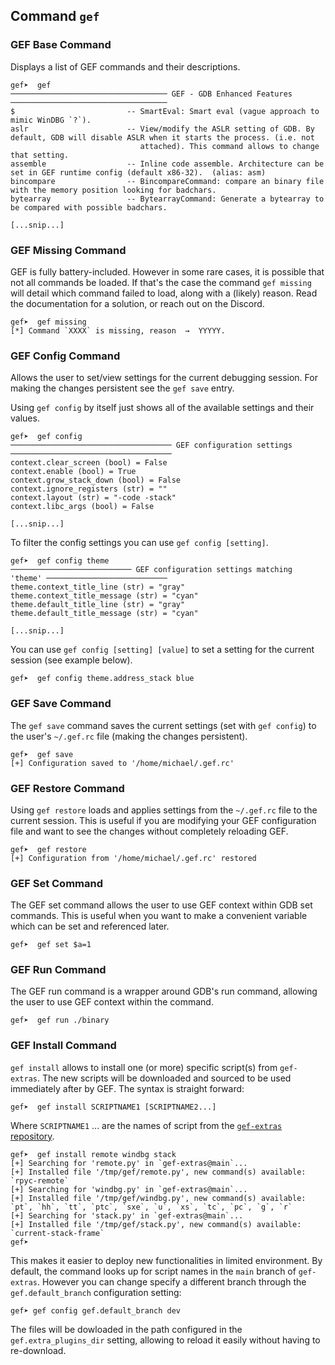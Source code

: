 ## Command `gef`

### GEF Base Command

Displays a list of GEF commands and their descriptions.

```
gef➤  gef
─────────────────────────────────── GEF - GDB Enhanced Features ───────────────────────────────────
$                         -- SmartEval: Smart eval (vague approach to mimic WinDBG `?`).
aslr                      -- View/modify the ASLR setting of GDB. By default, GDB will disable ASLR when it starts the process. (i.e. not
                             attached). This command allows to change that setting.
assemble                  -- Inline code assemble. Architecture can be set in GEF runtime config (default x86-32).  (alias: asm)
bincompare                -- BincompareCommand: compare an binary file with the memory position looking for badchars.
bytearray                 -- BytearrayCommand: Generate a bytearray to be compared with possible badchars.

[...snip...]

```

### GEF Missing Command

GEF is fully battery-included. However in some rare cases, it is possible that not all commands be
loaded. If that's the case the command `gef missing` will detail which command failed to load, along
with a (likely) reason. Read the documentation for a solution, or reach out on the Discord.

```
gef➤  gef missing
[*] Command `XXXX` is missing, reason  →  YYYYY.
```

### GEF Config Command

Allows the user to set/view settings for the current debugging session. For making the changes
persistent see the `gef save` entry.

Using `gef config` by itself just shows all of the available settings and their values.

```
gef➤  gef config
──────────────────────────────────── GEF configuration settings ────────────────────────────────────
context.clear_screen (bool) = False
context.enable (bool) = True
context.grow_stack_down (bool) = False
context.ignore_registers (str) = ""
context.layout (str) = "-code -stack"
context.libc_args (bool) = False

[...snip...]

```

To filter the config settings you can use `gef config [setting]`.

```
gef➤  gef config theme
─────────────────────────── GEF configuration settings matching 'theme' ───────────────────────────
theme.context_title_line (str) = "gray"
theme.context_title_message (str) = "cyan"
theme.default_title_line (str) = "gray"
theme.default_title_message (str) = "cyan"

[...snip...]

```

You can use `gef config [setting] [value]` to set a setting for the current session (see example
below).

```
gef➤  gef config theme.address_stack blue
```

### GEF Save Command

The `gef save` command saves the current settings (set with `gef config`) to the user's `~/.gef.rc`
file (making the changes persistent).

```
gef➤  gef save
[+] Configuration saved to '/home/michael/.gef.rc'
```

### GEF Restore Command

Using `gef restore` loads and applies settings from the `~/.gef.rc` file to the current session.
This is useful if you are modifying your GEF configuration file and want to see the changes without
completely reloading GEF.

```
gef➤  gef restore
[+] Configuration from '/home/michael/.gef.rc' restored
```

### GEF Set Command

The GEF set command allows the user to use GEF context within GDB set commands. This is useful when
you want to make a convenient variable which can be set and referenced later.

```
gef➤  gef set $a=1
```

### GEF Run Command

The GEF run command is a wrapper around GDB's run command, allowing the user to use GEF context
within the command.

```
gef➤  gef run ./binary
```

### GEF Install Command

`gef install` allows to install one (or more) specific script(s) from `gef-extras`. The new scripts
will be downloaded and sourced to be used immediately after by GEF. The syntax is straight forward:

```
gef➤  gef install SCRIPTNAME1 [SCRIPTNAME2...]
```

Where `SCRIPTNAME1` ... are the names of script from the [`gef-extras`
repository](https://github.com/hugsy/gef-extras/tree/main/scripts/).

```
gef➤  gef install remote windbg stack
[+] Searching for 'remote.py' in `gef-extras@main`...
[+] Installed file '/tmp/gef/remote.py', new command(s) available: `rpyc-remote`
[+] Searching for 'windbg.py' in `gef-extras@main`...
[+] Installed file '/tmp/gef/windbg.py', new command(s) available: `pt`, `hh`, `tt`, `ptc`, `sxe`, `u`, `xs`, `tc`, `pc`, `g`, `r`
[+] Searching for 'stack.py' in `gef-extras@main`...
[+] Installed file '/tmp/gef/stack.py', new command(s) available: `current-stack-frame`
gef➤
```

This makes it easier to deploy new functionalities in limited environment. By default, the command
looks up for script names in the `main` branch of `gef-extras`. However you can change specify a
different branch through the `gef.default_branch` configuration setting:

```
gef➤ gef config gef.default_branch dev
```

The files will be dowloaded in the path configured in the `gef.extra_plugins_dir` setting, allowing
to reload it easily without having to re-download.
